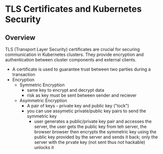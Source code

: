 # TLS Certificates and Kubernetes Security

## Overview
TLS (Transport Layer Security) certificates are crucial for securing communication in Kubernetes clusters. They provide encryption and authentication between cluster components and external clients.

* A certificate is used to guarantee trust between two parties during a transaction
* Encryption
    * Symmetric Encryption
        * same key to encrypt and decrypt data
        * risk as key must be sent between sender and reciever
    * Asymmetric Encryption
        * A pair of keys - private key  and public key ("lock")
        * you can use assymetic private/public key pairs to send the symmetric key 
            * user generates a public/private key pair and accesses the server, the user gets the public key from teh server, the browser browser then encrypts the symmetric key using the public key provided by the server and sends it back; only the server with the prvate key (not sent thus not hackable) unlocks it
